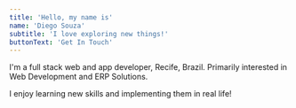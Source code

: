 ```yaml
---
title: 'Hello, my name is'
name: 'Diego Souza'
subtitle: 'I love exploring new things!'
buttonText: 'Get In Touch'
---
```


I'm a full stack web and app developer, Recife, Brazil. Primarily interested in Web Development and ERP Solutions.

I enjoy learning new skills and implementing them in real life!
